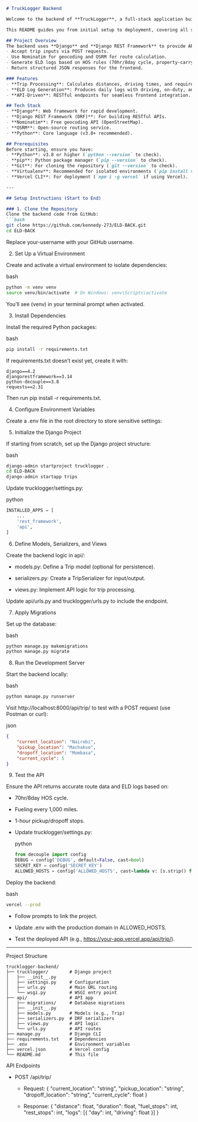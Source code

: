 
```markdown
# TruckLogger Backend

Welcome to the backend of **TruckLogger**, a full-stack application built with Django and React. This backend processes trip details (current location, pickup location, dropoff location, and current cycle hours) to generate route instructions and Electronic Logging Device (ELD) logs compliant with Hours of Service (HOS) regulations.

This README guides you from initial setup to deployment, covering all steps to get the backend running locally and hosted live.

## Project Overview
The backend uses **Django** and **Django REST Framework** to provide APIs that:
- Accept trip inputs via POST requests.
- Use Nominatim for geocoding and OSRM for route calculation.
- Generate ELD logs based on HOS rules (70hr/8day cycle, property-carrying driver).
- Return structured JSON responses for the frontend.

### Features
- **Trip Processing**: Calculates distances, driving times, and required stops (fuel every 1,000 miles, rest per HOS rules).
- **ELD Log Generation**: Produces daily logs with driving, on-duty, and off-duty periods.
- **API-Driven**: RESTful endpoints for seamless frontend integration.

## Tech Stack
- **Django**: Web framework for rapid development.
- **Django REST Framework (DRF)**: For building RESTful APIs.
- **Nominatim**: Free geocoding API (OpenStreetMap).
- **OSRM**: Open-source routing service.
- **Python**: Core language (v3.8+ recommended).

## Prerequisites
Before starting, ensure you have:
- **Python**: v3.8 or higher (`python --version` to check).
- **pip**: Python package manager (`pip --version` to check).
- **Git**: For cloning the repository (`git --version` to check).
- **Virtualenv**: Recommended for isolated environments (`pip install virtualenv`).
- **Vercel CLI**: For deployment (`npm i -g vercel` if using Vercel).

---

## Setup Instructions (Start to End)

### 1. Clone the Repository
Clone the backend code from GitHub:
```bash
git clone https://github.com/kennedy-273/ELD-BACK.git
cd ELD-BACK
```

Replace your-username with your GitHub username.

2. Set Up a Virtual Environment

Create and activate a virtual environment to isolate dependencies:

bash

```bash
python -m venv venv
source venv/bin/activate  # On Windows: venv\Scripts\activate
```

You’ll see (venv) in your terminal prompt when activated.

3. Install Dependencies

Install the required Python packages:

bash

```bash
pip install -r requirements.txt
```

If requirements.txt doesn’t exist yet, create it with:

```text
django==4.2
djangorestframework==3.14
python-decouple==3.8
requests==2.31
```

Then run pip install -r requirements.txt.

4. Configure Environment Variables

Create a .env file in the root directory to store sensitive settings:






    

5. Initialize the Django Project

If starting from scratch, set up the Django project structure:

bash

```bash
django-admin startproject trucklogger .
cd ELD-BACK
django-admin startapp trips
```

Update trucklogger/settings.py:

python

```python
INSTALLED_APPS = [
    ...
    'rest_framework',
    'api',
]
```

6. Define Models, Serializers, and Views

Create the backend logic in api/:

-   models.py: Define a Trip model (optional for persistence).
    
-   serializers.py: Create a TripSerializer for input/output.
    
-   views.py: Implement API logic for trip processing.
    


Update api/urls.py and trucklogger/urls.py to include the endpoint.

7. Apply Migrations

Set up the database:

bash

```bash
python manage.py makemigrations
python manage.py migrate
```

8. Run the Development Server

Start the backend locally:

bash

```bash
python manage.py runserver
```

Visit http://localhost:8000/api/trip/ to test with a POST request (use Postman or curl):

json

```json
{
    "current_location": "Nairobi",
    "pickup_location": "Machakso",
    "dropoff_location": "Mombasa",
    "current_cycle": 5
}
```

9. Test the API

Ensure the API returns accurate route data and ELD logs based on:

-   70hr/8day HOS cycle.
    
-   Fueling every 1,000 miles.
    
-   1-hour pickup/dropoff stops.
    

    
-   Update trucklogger/settings.py:
    
    python
    
    ```python
    from decouple import config
    DEBUG = config('DEBUG', default=False, cast=bool)
    SECRET_KEY = config('SECRET_KEY')
    ALLOWED_HOSTS = config('ALLOWED_HOSTS', cast=lambda v: [s.strip() for s in v.split(',')])
    ```
    



Deploy the backend:

bash

```bash
vercel --prod
```

-   Follow prompts to link the project.
    
-   Update .env with the production domain in ALLOWED_HOSTS.
    
-   Test the deployed API (e.g., https://your-app.vercel.app/api/trip/).
    

----------

Project Structure

```text
trucklogger-backend/
├── trucklogger/        # Django project
│   ├── __init__.py
│   ├── settings.py     # Configuration
│   ├── urls.py         # Main URL routing
│   └── wsgi.py         # WSGI entry point
├── api/                # API app
│   ├── migrations/     # Database migrations
│   ├── __init__.py
│   ├── models.py       # Models (e.g., Trip)
│   ├── serializers.py  # DRF serializers
│   ├── views.py        # API logic
│   └── urls.py         # API routes
├── manage.py           # Django CLI
├── requirements.txt    # Dependencies
├── .env                # Environment variables
├── vercel.json         # Vercel config
└── README.md           # This file
```

API Endpoints

-   POST /api/trip/
    
    -   Request: { "current_location": "string", "pickup_location": "string", "dropoff_location": "string", "current_cycle": float }
        
    -   Response: { "distance": float, "duration": float, "fuel_stops": int, "rest_stops": int, "logs": [{ "day": int, "driving": float }] }
